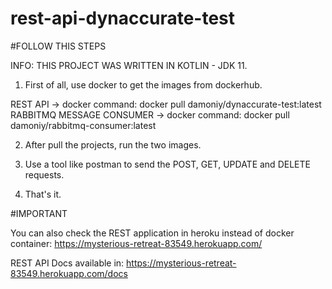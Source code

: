 # rest-api-dynaccurate-test

#FOLLOW THIS STEPS

INFO: THIS PROJECT WAS WRITTEN IN KOTLIN - JDK 11.

1. First of all, use docker to get the images from dockerhub.

REST API -> docker command: docker pull damoniy/dynaccurate-test:latest
RABBITMQ MESSAGE CONSUMER -> docker command: docker pull damoniy/rabbitmq-consumer:latest

2. After pull the projects, run the two images.

3. Use a tool like postman to send the POST, GET, UPDATE and DELETE requests.

4. That's it. 

#IMPORTANT

You can also check the REST application in heroku instead of docker container: 
https://mysterious-retreat-83549.herokuapp.com/

REST API Docs available in: https://mysterious-retreat-83549.herokuapp.com/docs
